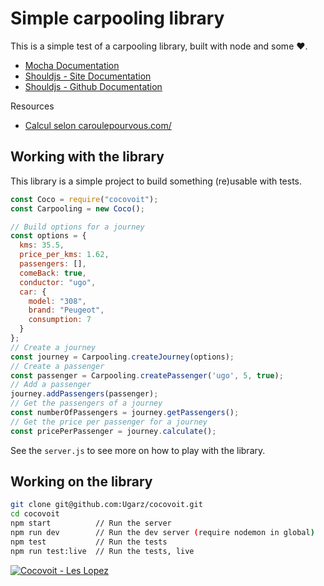 # Simple carpooling library
This is a simple test of a carpooling library, built with node and some ♥.

- [Mocha Documentation](https://mochajs.org/)
- [Shouldjs - Site Documentation](https://shouldjs.github.io/#assertion-be)
- [Shouldjs - Github Documentation](https://github.com/shouldjs/should.js)

Resources 
- [Calcul selon caroulepourvous.com/](http://www.caroulepourvous.com/info-4.php)

## Working with the library
This library is a simple project to build something (re)usable with tests.

```js
const Coco = require("cocovoit");
const Carpooling = new Coco();

// Build options for a journey
const options = {
  kms: 35.5,
  price_per_kms: 1.62,
  passengers: [],
  comeBack: true,
  conductor: "ugo",
  car: {
    model: "308",
    brand: "Peugeot",
    consumption: 7
  }
};
// Create a journey
const journey = Carpooling.createJourney(options);
// Create a passenger
const passenger = Carpooling.createPassenger('ugo', 5, true);
// Add a passenger
journey.addPassengers(passenger);
// Get the passengers of a journey
const numberOfPassengers = journey.getPassengers();
// Get the price per passenger for a journey
const pricePerPassenger = journey.calculate();
```
See the `server.js` to see more on how to play with the library.

## Working on the library
```bash
git clone git@github.com:Ugarz/cocovoit.git
cd cocovoit
npm start          // Run the server
npm run dev        // Run the dev server (require nodemon in global)
npm test           // Run the tests
npm run test:live  // Run the tests, live
```

[![Cocovoit - Les Lopez](https://cdn.koreus.com/thumbshigh/201703/les-lopez-cocovoit.jpg)](https://youtu.be/3EnE9FylZXg)
